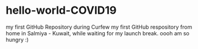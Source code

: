 # hello-world-COVID19
my first GitHub Repository during Curfew
my first GitHub respository from home in Salmiya - Kuwait, while waiting for my launch break. oooh am so hungry :)
